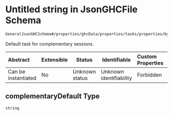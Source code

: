 # Untitled string in JsonGHCFile Schema

```txt
GeneralJsonGHCSchema#/properties/ghcData/properties/tasks/properties/byDefault/properties/complementaryDefault
```

Default task for complementary sessions.


| Abstract            | Extensible | Status         | Identifiable            | Custom Properties | Additional Properties | Access Restrictions | Defined In                                                         |
| :------------------ | ---------- | -------------- | ----------------------- | :---------------- | --------------------- | ------------------- | ------------------------------------------------------------------ |
| Can be instantiated | No         | Unknown status | Unknown identifiability | Forbidden         | Allowed               | none                | [ghc.schema.json\*](../out/ghc.schema.json "open original schema") |

## complementaryDefault Type

`string`
